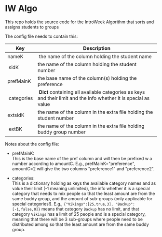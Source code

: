 # IW Algo

This repo holds the source code for the IntroWeek Algorithm that sorts and assigns students to groups

The config file needs to contain this:

| Key | Description |
|---|---|
| nameK | the name of the column holding the student name |
| sidK | the name of the column holding the student number |
| prefMainK | the base name of the column(s) holding the preference |
| categories | **Dict** containing all available categories as keys and their limit and the info whether it is special as value |
| extsidK | the name of the column in the extra file holding the student number |
| extBK | the name of the column in the extra file holding buddy group number |


Notes about the config file:
- prefMainK:\
This is the base name of the pref column and will then be prefixed w a number according to amountC. E.g., prefMainK="preference", amountC=2 will give the two columns "preference1" and "preference2".

- categories:\
This is a dictionary holding as keys the available category names and as value their limit (-1 meaning unlimited), the info whether it is a special category that needs to mix people so that the least amount are from the same buddy group, and the amount of sub-groups (only applicable for special categories!). E.g., `{"Vikings":[25,true,3], "Backup":[-1,false,0]}` means that category `Backup` has no limit, and that category `Vikings` has a limit of 25 people and is a special category, meaning that there will be 3 sub-groups where people need to be distributed among so that the least amount are from the same buddy group.